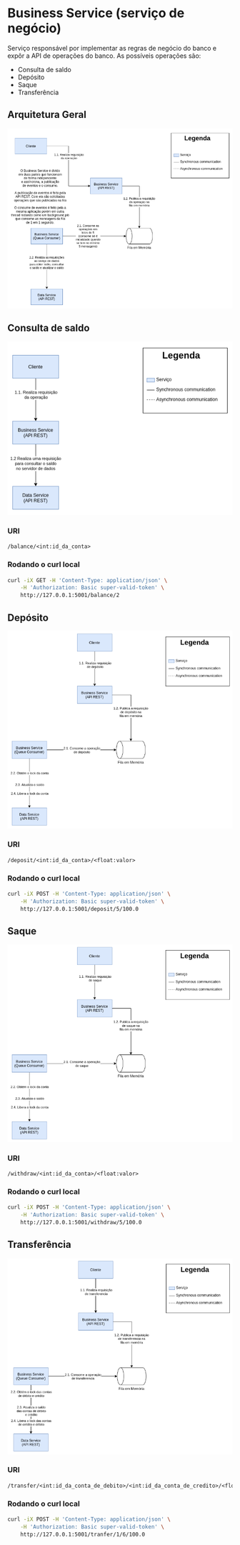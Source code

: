 # Business Service (serviço de negócio)

Serviço responsável por implementar as regras de negócio do banco e
expôr a API de operações do banco. As possíveis operações são:

- Consulta de saldo
- Depósito
- Saque
- Transferência

## Arquitetura Geral

![Diagrama da Arquitetura](../docs/ServidorDeNegocio.png)

## Consulta de saldo

![Diagrama da Funcionalidade](../docs/Diagrams-ServidorDeNegocio-ConsultaDeSaldo.png)

### URI

```
/balance/<int:id_da_conta>
```

### Rodando o curl local

```bash
curl -iX GET -H 'Content-Type: application/json' \
    -H 'Authorization: Basic super-valid-token' \
    http://127.0.0.1:5001/balance/2
```

## Depósito

![Diagrama da Funcionalidade](../docs/Diagrams-ServidorDeNegocio-Deposito.png)

### URI

```
/deposit/<int:id_da_conta>/<float:valor>
```

### Rodando o curl local

```bash
curl -iX POST -H 'Content-Type: application/json' \
    -H 'Authorization: Basic super-valid-token' \
    http://127.0.0.1:5001/deposit/5/100.0
```

## Saque

![Diagrama da Funcionalidade](../docs/Diagrams-ServidorDeNegocio-Saque.png)

### URI

```
/withdraw/<int:id_da_conta>/<float:valor>
```

### Rodando o curl local

```bash
curl -iX POST -H 'Content-Type: application/json' \
    -H 'Authorization: Basic super-valid-token' \
    http://127.0.0.1:5001/withdraw/5/100.0
```

## Transferência

![Diagrama da Funcionalidade](../docs/Diagrams-ServidorDeNegocio-Transferencia.png)

### URI

```
/transfer/<int:id_da_conta_de_debito>/<int:id_da_conta_de_credito>/<float:valor>
```

### Rodando o curl local

```bash
curl -iX POST -H 'Content-Type: application/json' \
    -H 'Authorization: Basic super-valid-token' \
    http://127.0.0.1:5001/tranfer/1/6/100.0
```
